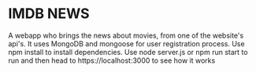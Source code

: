 # IMDB NEWS
A webapp who brings the news about movies, from one of the website's api's.
It uses MongoDB and mongoose for user registration process.
Use npm install to install dependencies.
Use node server.js or npm run start to run and then head to https://localhost:3000 to see how it works
